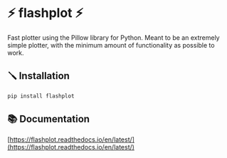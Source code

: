 # ⚡ flashplot ⚡

Fast plotter using the Pillow library for Python. Meant to be an extremely simple plotter, with the minimum amount of functionality as possible to work.

## 🪛 Installation

``` sh
pip install flashplot
```

## 📚 Documentation

[https://flashplot.readthedocs.io/en/latest/](https://flashplot.readthedocs.io/en/latest/)
